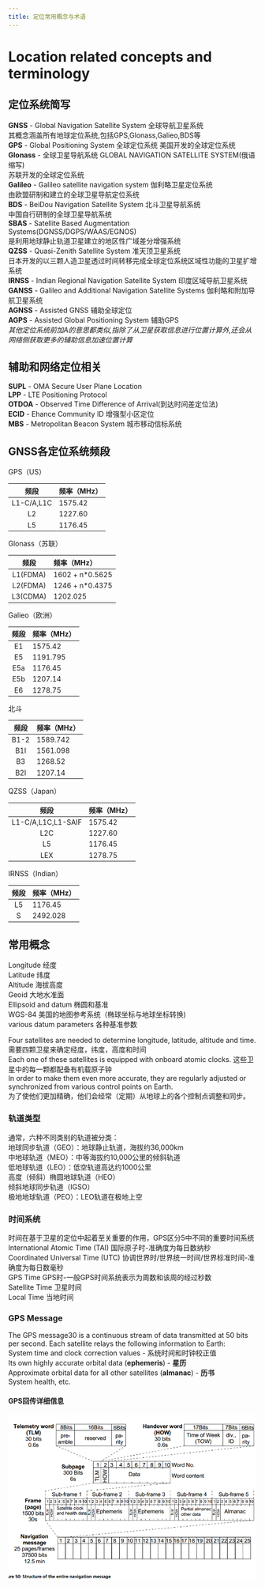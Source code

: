 ```yaml
---
title: 定位常用概念与术语  
---
```

# Location related concepts and terminology
## 定位系统简写
**GNSS** - Global Navigation Satellite System 全球导航卫星系统  
其概念涵盖所有地球定位系统,包括GPS,Glonass,Galieo,BDS等  
**GPS** - Global Positioning System 全球定位系统
美国开发的全球定位系统  
**Glonass** - 全球卫星导航系统 GLOBAL NAVIGATION SATELLITE SYSTEM(俄语缩写)  
苏联开发的全球定位系统  
**Galileo** - Galileo satellite navigation system 伽利略卫星定位系统  
由欧盟研制和建立的全球卫星导航定位系统  
**BDS** - BeiDou Navigation Satellite System 北斗卫星导航系统  
中国自行研制的全球卫星导航系统  
**SBAS** - Satellite Based Augmentation Systems(DGNSS/DGPS/WAAS/EGNOS)  
是利用地球静止轨道卫星建立的地区性广域差分增强系统  
**QZSS** - Quasi-Zenith Satellite System 准天顶卫星系统  
日本开发的以三颗人造卫星透过时间转移完成全球定位系统区域性功能的卫星扩增系统  
**IRNSS** - Indian Regional Navigation Satellite System 印度区域导航卫星系统  
**GANSS** - Galileo and Additional Navigation Satellite Systems  伽利略和附加导航卫星系统  
**AGNSS** - Assisted GNSS 辅助全球定位  
**AGPS** - Assisted Global Positioning System 辅助GPS  
*其他定位系统前加A的意思都类似,指除了从卫星获取信息进行位置计算外,还会从网络侧获取更多的辅助信息加速位置计算*

## 辅助和网络定位相关
**SUPL** - OMA Secure User Plane Location    
**LPP** - LTE Positioning Protocol  
**OTDOA** - Observed Time Difference of Arrival(到达时间差定位法)  
**ECID** - Ehance Community ID 增强型小区定位  
**MBS** - Metropolitan Beacon System 城市移动信标系统
## GNSS各定位系统频段
GPS（US）

|频段|频率（MHz）|
|:--:|:--|
|L1-C/A,L1C|1575.42|
|L2|1227.60|
|L5|1176.45|

Glonass（苏联）

|频段|频率（MHz）|
|:--:|:--|
|L1(FDMA)|1602 + n*0.5625|
|L2(FDMA)|1246 + n*0.4375|
|L3(CDMA)|1202.025|

Galieo（欧洲）

|频段|频率（MHz）|
|:--:|:--|
|E1|1575.42|
|E5|1191.795|
|E5a|1176.45|
|E5b|1207.14|
|E6|1278.75|

北斗

|频段|频率（MHz）|
|:--:|:--|
|B1-2|1589.742|
|B1I|1561.098|
|B3|1268.52|
|B2I|1207.14|

QZSS（Japan）

|频段|频率（MHz）|
|:--:|:--|
|L1-C/A,L1C,L1-SAIF|1575.42|
|L2C|1227.60|
|L5|1176.45|
|LEX|1278.75|

IRNSS（Indian）

|频段|频率（MHz）|
|:--:|:--|
|L5|1176.45|
|S|2492.028|

## 常用概念  
Longitude   经度  
Latitude    纬度  
Altitude   海拔高度  
Geoid   大地水准面  
Ellipsoid and datum     椭圆和基准  
WGS-84  美国的地图参考系统（椭球坐标与地球坐标转换)  
various datum parameters  各种基准参数  

Four satellites are needed to determine longitude, latitude, altitude and time.  
需要四颗卫星来确定经度，纬度，高度和时间  
Each one of these satellites is equipped with onboard atomic clocks.
这些卫星中的每一颗都配备有机载原子钟  
In order to make them even more accurate, they are regularly adjusted or synchronized from various control points on Earth.  
为了使他们更加精确，他们会经常（定期）从地球上的各个控制点调整和同步。  

### 轨道类型
通常，六种不同类别的轨道被分类：  
地球同步轨道（GEO）：地球静止轨道，海拔约36,000km  
中地球轨道（MEO）：中等海拔约10,000公里的倾斜轨道  
低地球轨道（LEO）：低空轨道高达约1000公里  
高度（倾斜）椭圆地球轨道（HEO）  
倾斜地球同步轨道（IGSO）  
极地地球轨道（PEO）：LEO轨道在极地上空  

### 时间系统
时间在基于卫星的定位中起着至关重要的作用，GPS区分5中不同的重要时间系统  
International Atomic Time (TAI)  国际原子时-准确度为每日数纳秒   
Coordinated Universal Time (UTC)  协调世界时/世界统一时间/世界标准时间-准确度为每日数毫秒  
GPS Time  GPS时-一般GPS时间系统表示为周数和该周的经过秒数  
Satellite Time  卫星时间  
Local Time  当地时间  

### GPS Message
The GPS message30 is a continuous stream of data transmitted at 50 bits per second. Each satellite relays the following information to Earth:  
System time and clock correction values  - 系统时间和时钟校正值  
Its own highly accurate orbital data (**ephemeris**) - **星历**  
Approximate orbital data for all other satellites (**almanac**) - **历书**  
System health, etc.  
#### GPS回传详细信息  
![完整的导航信息结构](concepts/navigationmessage.png)  
